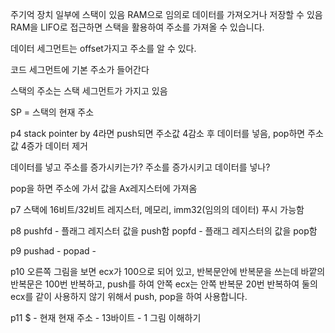 주기억 장치 일부에 스택이 있음
RAM으로 임의로 데이터를 가져오거나 저장할 수 있음
RAM을 LIFO로 접근하면 스택을 활용하여 주소를 가져올 수 있습니다.


데이터 세그먼트는 offset가지고 주소를 알 수 있다.

코드 세그먼트에 기본 주소가 들어간다

스택의 주소는 스택 세그먼트가 가지고 있음

SP = 스택의 현재 주소


p4
stack pointer by 4라면 push되면 주소값 4감소 후 데이터를 넣음, pop하면 주소값 4증가 데이터 제거

데이터를 넣고 주소를 증가시키는가? 주소를 증가시키고 데이터를 넣나? 

pop을 하면 주소에 가서 값을 Ax레지스터에 가져옴

p7
스택에 16비트/32비트 레지스터, 메모리,  imm32(임의의 데이터) 푸시 가능함

p8
pushfd - 플래그 레지스터 값을 push함
popfd - 플래그 레지스터의 값을 pop함

p9
pushad - 
popad -

p10
오른쪽 그림을 보면 ecx가 100으로 되어 있고, 반복문안에 반복문을 쓰는데 바깥의 반복문은 100번 반복하고, push를 하여 안쪽 ecx는 안쪽 반복문 20번 반복하여 둘의 ecx를 같이 사용하지 않기 위해서 push, pop을 하여 사용합니다.

p11
$ - 현재 
현재 주소 - 13바이트 - 1
그림 이해하기















